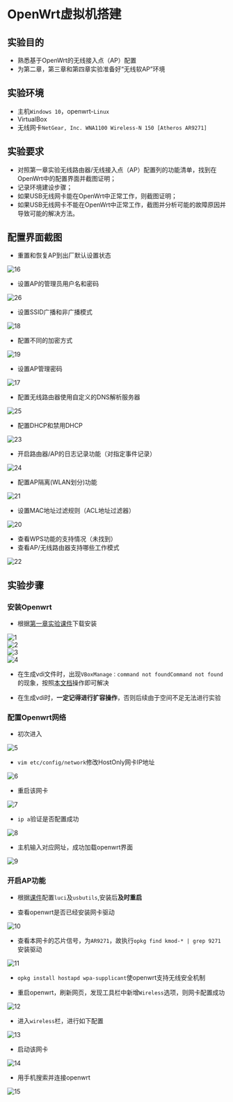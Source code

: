 # OpenWrt虚拟机搭建

## 实验目的

* 熟悉基于OpenWrt的无线接入点（AP）配置  
* 为第二章，第三章和第四章实验准备好“无线软AP”环境  

## 实验环境

* 主机`Windows 10`，openwrt-`Linux`  
* VirtualBox  
* 无线网卡`NetGear, Inc. WNA1100 Wireless-N 150 [Atheros AR9271]`  

## 实验要求

* 对照第一章实验无线路由器/无线接入点（AP）配置列的功能清单，找到在OpenWrt中的配置界面并截图证明；  
* 记录环境建设步骤；  
* 如果USB无线网卡能在OpenWrt中正常工作，则截图证明；  
* 如果USB无线网卡不能在OpenWrt中正常工作，截图并分析可能的故障原因并导致可能的解决方法。  

## 配置界面截图

* 重置和恢复AP到出厂默认设置状态  

![16](https://github.com/CUCCS/2021-mis-public-LLLanW/blob/exp01/img/16.png)  

* 设置AP的管理员用户名和密码  

![26](https://github.com/CUCCS/2021-mis-public-LLLanW/blob/exp01/img/26.png)  

* 设置SSID广播和非广播模式  

![18](https://github.com/CUCCS/2021-mis-public-LLLanW/blob/exp01/img/18.png)  

* 配置不同的加密方式  

![19](https://github.com/CUCCS/2021-mis-public-LLLanW/blob/exp01/img/19.png)  

* 设置AP管理密码  

![17](https://github.com/CUCCS/2021-mis-public-LLLanW/blob/exp01/img/17.png)  

* 配置无线路由器使用自定义的DNS解析服务器  

![25](https://github.com/CUCCS/2021-mis-public-LLLanW/blob/exp01/img/25.png)  

* 配置DHCP和禁用DHCP  

![23](https://github.com/CUCCS/2021-mis-public-LLLanW/blob/exp01/img/23.png)  

* 开启路由器/AP的日志记录功能（对指定事件记录）  

![24](https://github.com/CUCCS/2021-mis-public-LLLanW/blob/exp01/img/24.png)  

* 配置AP隔离(WLAN划分)功能  

![21](https://github.com/CUCCS/2021-mis-public-LLLanW/blob/exp01/img/21.png)  

* 设置MAC地址过滤规则（ACL地址过滤器）

![20](https://github.com/CUCCS/2021-mis-public-LLLanW/blob/exp01/img/20.png)  

* 查看WPS功能的支持情况（未找到）
* 查看AP/无线路由器支持哪些工作模式  

![22](https://github.com/CUCCS/2021-mis-public-LLLanW/blob/exp01/img/22.png)  

## 实验步骤

### 安装Openwrt

* 根据[第一章实验课件](https://c4pr1c3.github.io/cuc-mis/chap0x01/exp.html)下载安装  

![1](https://github.com/CUCCS/2021-mis-public-LLLanW/blob/exp01/img/1.png)  
![2](https://github.com/CUCCS/2021-mis-public-LLLanW/blob/exp01/img/2.png)  
![3](https://github.com/CUCCS/2021-mis-public-LLLanW/blob/exp01/img/3.png)  
![4](https://github.com/CUCCS/2021-mis-public-LLLanW/blob/exp01/img/4.png)  

* 在生成vdi文件时，出现`VBoxManage：command not foundCommand not found`的现象，按照[本文档](https://jingyan.baidu.com/article/597a064387244a702b5243e0.html)操作即可解决  

* 在生成vdi时，**一定记得进行扩容操作**，否则后续由于空间不足无法进行实验

### 配置Openwrt网络

* 初次进入  

![5](https://github.com/CUCCS/2021-mis-public-LLLanW/blob/exp01/img/5.png)  

* `vim etc/config/network`修改HostOnly网卡IP地址  

![6](https://github.com/CUCCS/2021-mis-public-LLLanW/blob/exp01/img/6.png)  

* 重启该网卡  

![7](https://github.com/CUCCS/2021-mis-public-LLLanW/blob/exp01/img/7.png)  

* `ip a`验证是否配置成功  

![8](https://github.com/CUCCS/2021-mis-public-LLLanW/blob/exp01/img/8.png)  

* 主机输入对应网址，成功加载openwrt界面  

![9](https://github.com/CUCCS/2021-mis-public-LLLanW/blob/exp01/img/9.png)  

### 开启AP功能

* 根据[课件](https://c4pr1c3.github.io/cuc-mis/chap0x01/exp.html)配置`luci`及`usbutils`,安装后**及时重启**

* 查看openwrt是否已经安装网卡驱动

![10](https://github.com/CUCCS/2021-mis-public-LLLanW/blob/exp01/img/10.png)  

* 查看本网卡的芯片信号，为`AR9271`，故执行`opkg find kmod-* | grep 9271`安装驱动  

![11](https://github.com/CUCCS/2021-mis-public-LLLanW/blob/exp01/img/11.png)  

* `opkg install hostapd wpa-supplicant`使openwrt支持无线安全机制

* 重启openwrt，刷新网页，发现工具栏中新增`Wireless`选项，则网卡配置成功

![12](https://github.com/CUCCS/2021-mis-public-LLLanW/blob/exp01/img/12.png)  

* 进入`wireless`栏，进行如下配置

![13](https://github.com/CUCCS/2021-mis-public-LLLanW/blob/exp01/img/13.png)  

* 启动该网卡  

![14](https://github.com/CUCCS/2021-mis-public-LLLanW/blob/exp01/img/14.png)  

* 用手机搜索并连接openwrt  

![15](https://github.com/CUCCS/2021-mis-public-LLLanW/blob/exp01/img/15.png)  
